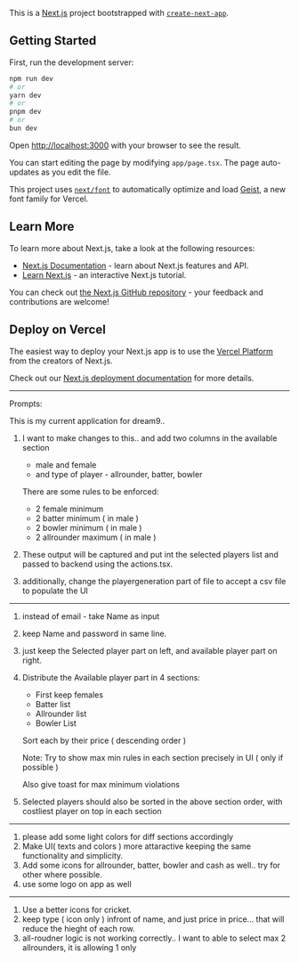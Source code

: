 This is a [Next.js](https://nextjs.org) project bootstrapped with [`create-next-app`](https://nextjs.org/docs/app/api-reference/cli/create-next-app).

## Getting Started

First, run the development server:

```bash
npm run dev
# or
yarn dev
# or
pnpm dev
# or
bun dev
```

Open [http://localhost:3000](http://localhost:3000) with your browser to see the result.

You can start editing the page by modifying `app/page.tsx`. The page auto-updates as you edit the file.

This project uses [`next/font`](https://nextjs.org/docs/app/building-your-application/optimizing/fonts) to automatically optimize and load [Geist](https://vercel.com/font), a new font family for Vercel.

## Learn More

To learn more about Next.js, take a look at the following resources:

- [Next.js Documentation](https://nextjs.org/docs) - learn about Next.js features and API.
- [Learn Next.js](https://nextjs.org/learn) - an interactive Next.js tutorial.

You can check out [the Next.js GitHub repository](https://github.com/vercel/next.js) - your feedback and contributions are welcome!

## Deploy on Vercel

The easiest way to deploy your Next.js app is to use the [Vercel Platform](https://vercel.com/new?utm_medium=default-template&filter=next.js&utm_source=create-next-app&utm_campaign=create-next-app-readme) from the creators of Next.js.

Check out our [Next.js deployment documentation](https://nextjs.org/docs/app/building-your-application/deploying) for more details.


-------------------------
Prompts:

This is my current application for dream9.. 

1) I want to make changes to this.. and add two columns in the available section
	-	male and female
	-	and type of player - allrounder, batter, bowler
	
	There are some rules to be enforced:
	-	2 female minimum
	-	2 batter minimum ( in male )
	-	2 bowler minimum ( in male )
	-	2 allrounder maximum ( in male )
	
2) These output will be captured and put int the selected players list and passed to backend using the actions.tsx.

3) additionally, change the playergeneration part of file to accept a csv file to populate the UI

-------------------------------------------------

1) instead of email - take Name as input
2) keep Name and password in same line.
3) just keep the Selected player part on left, and available player part on right.
4) Distribute the Available player part in 4 sections:
	-	First keep females 
	-	Batter list
	-	Allrounder list
	-	Bowler List
	
	Sort each by their price ( descending order )
	
	Note: Try to show max min rules in each section precisely in UI ( only if possible )
	
	Also give toast for max minimum violations
	
5) Selected players should also be sorted in the above section order, with costliest player on top in each section
-----------------------------------------------
1) please add some light colors for diff sections accordingly
2) Make UI( texts and colors ) more attaractive keeping the same functionality and simplicity. 
3) Add some icons for allrounder, batter, bowler and cash as well.. try for other where possible.
4) use some logo on app as well

----------------------------------------------
1) Use a better icons for cricket.
2) keep type ( icon only ) infront of name, and just price in price... that will reduce the hieght of each row.
3) all-roudner logic is not working correctly.. I want to able to select max 2 allrounders, it is allowing 1 only
